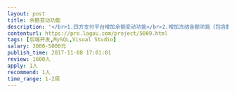 ```yaml
---                
layout: post       
title: 余额变动功能           
description: '</br>1.四方支付平台增加余额变动功能</br>2.增加冻结金额功能（包含数据库）</br>3.相应的BUG 修改</br>具体电话沟通</br>'     
contenturl: https://pro.lagou.com/project/5009.html      
tags: [后端开发,MySQL,Visual Studio]            
salary: 3000-5000元          
publish_time: 2017-11-08 17:01:01         
review: 1600人                   
apply: 1人                   
recommend: 1人                   
time_range: 1-2周              
---                 
```

